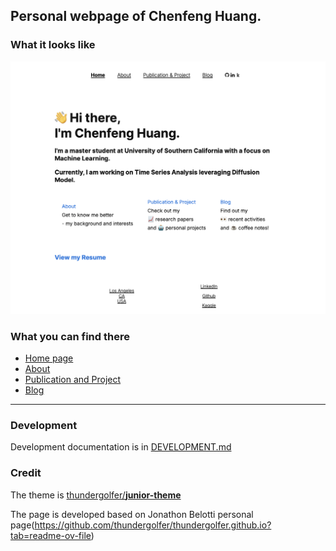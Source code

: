 

## Personal webpage of Chenfeng Huang. 


### What it looks like

![homepage preview](homepage-preview.png)

### What you can find there

* [Home page](https://chenfenghuang.info/)
* [About](https://chenfenghuang.info/about)
* [Publication and Project](https://chenfenghuang.info/)
* [Blog ](http://thundergolfer.com/about/)

----

### Development

Development documentation is in [DEVELOPMENT.md](DEVELOPMENT.md)

### Credit
The theme is [thundergolfer/**junior-theme**](https://github.com/thundergolfer/junior-theme)

The page is developed based on Jonathon Belotti personal page(https://github.com/thundergolfer/thundergolfer.github.io?tab=readme-ov-file)
